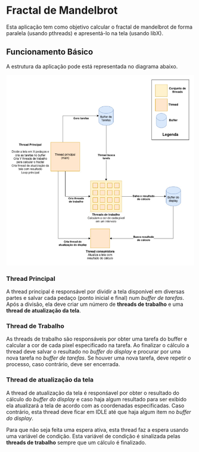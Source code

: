 # Fractal de Mandelbrot 

Esta aplicação tem como objetivo calcular o fractal de mandelbrot de forma paralela (usando pthreads) e apresentá-lo na tela (usando libX).

## Funcionamento Básico

A estrutura da aplicação pode está representada no diagrama abaixo.

![Diagrama do Funcionamento](./doc/diagrama.jpg)

### Thread Principal

A thread principal é responsável por dividir a tela disponível em diversas partes e salvar cada pedaço (ponto inicial e final) num *buffer de tarefas*. Após a divisão, ela deve criar um número de **threads de trabalho** e uma **thread de atualização da tela**.

### Thread de Trabalho

As threads de trabalho são responsáveis por obter uma tarefa do buffer e calcular a cor de cada pixel especificado na tarefa. Ao finalizar o cálculo a thread deve salvar o resultado no *buffer do display* e procurar por uma nova tarefa no *buffer de tarefas*. Se houver uma nova tarefa, deve repetir o processo, caso contrário, deve ser encerrada.

### Thread de atualização da tela

A thread de atualização da tela é responśavel por obter o resultado do cálculo do *buffer do display* e caso haja algum resultado para ser exibido ela atualizará a tela de acordo com as coordenadas especificadas. Caso contrário, esta thread deve ficar em IDLE até que haja algum item no *buffer do display*.

Para que não seja feita uma espera ativa, esta thread faz a espera usando uma variável de condição. Esta variável de condição é sinalizada pelas **threads de trabalho** sempre que um cálculo é finalizado.